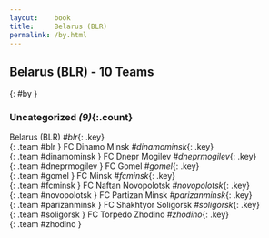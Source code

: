 ```yaml
---
layout:    book
title:     Belarus (BLR)
permalink: /by.html
---
```


## Belarus (BLR) - 10 Teams
{: #by }





### Uncategorized _(9)_{:.count}

Belarus  (BLR) _#blr_{: .key} <br>
{: .team #blr }
FC Dinamo Minsk  _#dinamominsk_{: .key} <br>
{: .team #dinamominsk }
FC Dnepr Mogilev  _#dneprmogilev_{: .key} <br>
{: .team #dneprmogilev }
FC Gomel  _#gomel_{: .key} <br>
{: .team #gomel }
FC Minsk  _#fcminsk_{: .key} <br>
{: .team #fcminsk }
FC Naftan Novopolotsk  _#novopolotsk_{: .key} <br>
{: .team #novopolotsk }
FC Partizan Minsk  _#parizanminsk_{: .key} <br>
{: .team #parizanminsk }
FC Shakhtyor Soligorsk  _#soligorsk_{: .key} <br>
{: .team #soligorsk }
FC Torpedo Zhodino  _#zhodino_{: .key} <br>
{: .team #zhodino }


 

